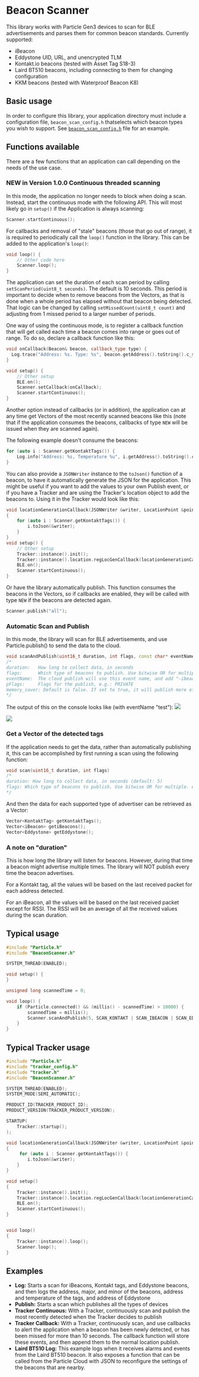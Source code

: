 # Beacon Scanner

This library works with Particle Gen3 devices to scan for BLE advertisements and parses them for common beacon standards. Currently supported:
* iBeacon
* Eddystone UID, URL, and unencrypted TLM
* Kontakt.io beacons (tested with Asset Tag S18-3)
* Laird BT510 beacons, including connecting to them for changing configuration
* KKM beacons (tested with Waterproof Beacon K8)

## Basic usage

In order to configure this library, your application directory must include a configuration file,
`beacon_scan_config.h` thatselects which beacon types you wish to support. See 
[`beacon_scan_config.h`](./examples/log/beacon_scan_config.h) 
file for an example.



## Functions available

There are a few functions that an application can call depending on the needs of the use case.

### __NEW in Version 1.0.0__ Continuous threaded scanning

In this mode, the application no longer needs to block when doing a scan. Instead, start the continuous mode with
the following API. This will most likely go in `setup()` if the Application is always scanning:

```c++
Scanner.startContinuous();
```

For callbacks and removal of "stale" beacons (those that go out of range), it is required to periodically
call the `loop()` function in the library. This can be added to the application's `loop()`:

```c++
void loop() {
    // Other code here
    Scanner.loop();
}
```

The application can set the duration of each scan period by calling `setScanPeriod(uint8_t seconds)`. The default
is 10 seconds. This period is important to decide when to remove beacons from the Vectors, as that is done when
a whole period has elapsed without that beacon being detected. That logic can be changed by calling
`setMissedCount(uint8_t count)` and adjusting from 1 missed period to a larger number of periods.

One way of using the continuous mode, is to register a callback function that will get called each time a beacon
comes into range or goes out of range. To do so, declare a callback function like this:

```c++
void onCallback(Beacon& beacon, callback_type type) {
  Log.trace("Address: %s. Type: %s", beacon.getAddress().toString().c_str(), (type == NEW) ? "Entered" : "Left");
}

void setup() {
    // Other setup
    BLE.on();
    Scanner.setCallback(onCallback);
    Scanner.startContinuous();
}
```

Another option instead of callbacks (or in addition), the application can at any time get Vectors of the most recently 
scanned beacons like this (note that if the application consumes the beacons, callbacks of type `NEW` will be issued
when they are scanned again). 

The following example doesn't consume the beacons:

```c++
for (auto i : Scanner.getKontaktTags()) {
    Log.info("Address: %s, Temperature %u", i.getAddress().toString().c_str(), i.getTemperature());
}
```

You can also provide a `JSONWriter` instance to the `toJson()` function of a beacon, to have it automatically
generate the JSON for the application. This might be useful if you want to add the values to your own Publish
event, or if you have a Tracker and are using the Tracker's location object to add the beacons to. Using it
in the Tracker would look like this:

```c++
void locationGenerationCallback(JSONWriter &writer, LocationPoint &point, const void *context)
{
    for (auto i : Scanner.getKontaktTags()) {
        i.toJson(&writer);
    }
}
void setup() {
    // Other setup
    Tracker::instance().init();
    Tracker::instance().location.regLocGenCallback(locationGenerationCallback);
    BLE.on();
    Scanner.startContinuous();
}
```

Or have the library automatically publish. This function consumes the beacons in the Vectors, so if callbacks are
enabled, they will be called with type `NEW` if the beacons are detected again.

```c++
Scanner.publish("all");
```

### Automatic Scan and Publish

In this mode, the library will scan for BLE advertisements, and use Particle.publish() to send the data to the cloud.

```c++
void scanAndPublish(uint16_t duration, int flags, const char* eventName, PublishFlags pFlags, bool memory_saver)
/*
duration:   How long to collect data, in seconds
flags:      Which type of beacons to publish. Use bitwise OR for multiple. e.g.: SCAN_KONTAKT | SCAN_IBEACON | SCAN_EDDYSTONE
eventName:  The cloud publish will use this event name, and add "-ibeacon","-kontakt","-eddystone"
pFlags:     Flags for the publish, e.g.: PRIVATE
memory_saver: Default is false. If set to true, it will publish more often and use less memory. Caution, this means that some data might not be collected from beacons that advertise multiple times with different data.
*/
```

The output of this on the console looks like (with eventName "test"):
![](img/kontakt-example.png)

![](img/ibeacon-example.png)

### Get a Vector of the detected tags

If the application needs to get the data, rather than automatically publishing it, this can be accomplished by first running a scan using the following function:

```c++
void scan(uint16_t duration, int flags)
/*
duration: How long to collect data, in seconds (default: 5)
flags: Which type of beacons to publish. Use bitwise OR for multiple. e.g.: SCAN_KONTAKT | SCAN_IBEACON | SCAN_EDDYSTONE (default: all)
*/
```

And then the data for each supported type of advertiser can be retrieved as a Vector:
```c++
Vector<KontaktTag> getKontaktTags();
Vector<iBeacon> getiBeacons();
Vector<Eddystone> getEddystone();
```

### A note on "duration"

This is how long the library will listen for beacons. However, during that time a beacon might advertise multiple times. The library will NOT publish every time the beacon advertises.

For a Kontakt tag, all the values will be based on the last received packet for each address detected.

For an iBeacon, all the values will be based on the last received packet except for RSSI. The RSSI will be an average of all the received values during the scan duration.

## Typical usage

```c++
#include "Particle.h"
#include "BeaconScanner.h"

SYSTEM_THREAD(ENABLED);

void setup() {
}

unsigned long scannedTime = 0;

void loop() {
    if (Particle.connected() && (millis() - scannedTime) > 10000) {
        scannedTime = millis();
        Scanner.scanAndPublish(5, SCAN_KONTAKT | SCAN_IBEACON | SCAN_EDDYSTONE, "test", PRIVATE);
    }
}
```

## Typical Tracker usage

```c++
#include "Particle.h"
#include "tracker_config.h"
#include "tracker.h"
#include "BeaconScanner.h"

SYSTEM_THREAD(ENABLED);
SYSTEM_MODE(SEMI_AUTOMATIC);

PRODUCT_ID(TRACKER_PRODUCT_ID);
PRODUCT_VERSION(TRACKER_PRODUCT_VERSION);

STARTUP(
    Tracker::startup();
);

void locationGenerationCallback(JSONWriter &writer, LocationPoint &point, const void *context)
{
     for (auto i : Scanner.getKontaktTags()) {
        i.toJson(&writer);
    }
}

void setup()
{
    Tracker::instance().init();
    Tracker::instance().location.regLocGenCallback(locationGenerationCallback);
    BLE.on();
    Scanner.startContinuous();
}


void loop()
{
    Tracker::instance().loop();
    Scanner.loop();
}
```

## Examples

* __Log:__ Starts a scan for iBeacons, Kontakt tags, and Eddystone beacons, and then logs the address, major, and minor of the beacons, address and temperature of the tags, and address of Eddystone
* __Publish:__ Starts a scan which publishes all the types of devices
* __Tracker Continuous:__ With a Tracker, continuously scan and publish the most recently detected when the Tracker decides to publish
* __Tracker Callback:__ With a Tracker, continuously scan, and use callbacks to alert the application when a beacon has been newly detected, or has been missed for more than 10 seconds. The callback function will store these events, and then append them to the normal location publish.
* __Laird BT510 Log:__ This example logs when it receives alarms and events from the Laird BT510 beacon. It also exposes a function that can be called from the Particle Cloud with JSON to reconfigure the settings of the beacons that are nearby.
